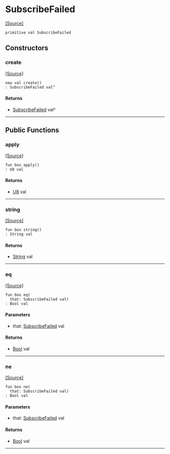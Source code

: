 # SubscribeFailed
<span class="source-link">[[Source]](src/mqtt-primitives/errorCodes.md#L-0-31)</span>
```pony
primitive val SubscribeFailed
```

## Constructors

### create
<span class="source-link">[[Source]](src/mqtt-primitives/errorCodes.md#L-0-31)</span>


```pony
new val create()
: SubscribeFailed val^
```

#### Returns

* [SubscribeFailed](mqtt-primitives-SubscribeFailed.md) val^

---

## Public Functions

### apply
<span class="source-link">[[Source]](src/mqtt-primitives/errorCodes.md#L-0-31)</span>


```pony
fun box apply()
: U8 val
```

#### Returns

* [U8](builtin-U8.md) val

---

### string
<span class="source-link">[[Source]](src/mqtt-primitives/errorCodes.md#L-0-31)</span>


```pony
fun box string()
: String val
```

#### Returns

* [String](builtin-String.md) val

---

### eq
<span class="source-link">[[Source]](src/mqtt-primitives/errorCodes.md#L-0-31)</span>


```pony
fun box eq(
  that: SubscribeFailed val)
: Bool val
```
#### Parameters

*   that: [SubscribeFailed](mqtt-primitives-SubscribeFailed.md) val

#### Returns

* [Bool](builtin-Bool.md) val

---

### ne
<span class="source-link">[[Source]](src/mqtt-primitives/errorCodes.md#L-0-31)</span>


```pony
fun box ne(
  that: SubscribeFailed val)
: Bool val
```
#### Parameters

*   that: [SubscribeFailed](mqtt-primitives-SubscribeFailed.md) val

#### Returns

* [Bool](builtin-Bool.md) val

---


